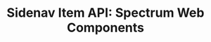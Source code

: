 ---
layout: api.njk
title: 'Sidenav Item API: Spectrum Web Components'
displayName: Sidenav Item
componentName: sidenav-item
componentHeading: sp-sidenav-item
tags:
- component-api
---
